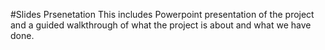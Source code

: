 #Slides Prsenetation
This includes Powerpoint presentation of the project and a guided walkthrough of what the project is about and what we have done. 
